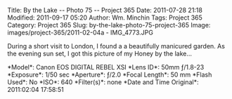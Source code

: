 Title: By the Lake -- Photo 75 -- Project 365
Date: 2011-07-28 21:18
Modified: 2011-09-17 05:20
Author: Wm. Minchin
Tags: Project 365
Category: Project 365
Slug: by-the-lake-photo-75-project-365
Image: images/project-365/2011-02-04a - IMG_4773.JPG

During a short visit to London, I found a a beautifully manicured
garden. As the evening sun set, I got this picture of my Honey by the
lake...

<div markdown=1 class="photo-infobox">
*Model*: Canon EOS DIGITAL REBEL XSI  
*Lens ID*: 50mm ƒ/1.8-23
*Exposure*: 1/50 sec  
*Aperture*: ƒ/2.0  
*Focal Length*: 50 mm  
*Flash Used*: No  
*ISO*: 640  
*Filter(s)*: none  
*Date and Time Original*: 2011:02:04 17:58:51
</div>
